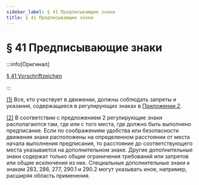 ```yaml
---
sidebar_label: § 41 Предписывающие знаки
title: § 41 Предписывающие знаки
---
```


# § 41 Предписывающие знаки

:::info[Оригинал]

[§ 41 Vorschriftzeichen](https://www.gesetze-im-internet.de/stvo_2013/__41.html)

:::


<span id="1">[(1)](#1)</span> Все, кто участвует в движении, должны соблюдать запреты и указания, содержащиеся в
регулирующих знаках в [Приложении 2](/docs/appendix-2).


<span id="2">[(2)](#2)</span> В соответствии с предложением 2 регулирующие знаки располагаются там, где или с того места, где
должно быть выполнено предписание. Если по соображениям удобства или безопасности движения знаки
расположены на определенном расстоянии от места начала выполнения предписания, то расстояние до
соответствующего места указывается на дополнительном знаке. Другие дополнительные знаки содержат
только общие ограничения требований или запретов или общие исключения из них. Специальные
дополнительные знаки к знакам 283, 286, 277, 290.1 и 290.2 могут указывать иное, например, расширяя
область применения.
